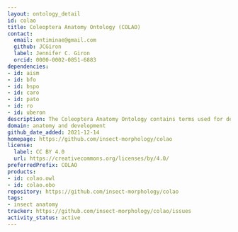 ```yaml
---
layout: ontology_detail
id: colao
title: Coleoptera Anatomy Ontology (COLAO)
contact:
  email: entiminae@gmail.com
  github: JCGiron
  label: Jennifer C. Giron
  orcid: 0000-0002-0851-6883
dependencies:
- id: aism
- id: bfo
- id: bspo
- id: caro
- id: pato
- id: ro
- id: uberon
description: The Coleoptera Anatomy Ontology contains terms used for describing the anatomy and phenotype of beetles in biodiversity research. It has been built using the Ontology Develoment Kit, with the Ontology for the Anatomy of the Insect Skeleto-Muscular system (AISM) as a backbone.
domain: anatomy and development
github_date_added: 2021-12-14
homepage: https://github.com/insect-morphology/colao
license:
  label: CC BY 4.0
  url: https://creativecommons.org/licenses/by/4.0/
preferredPrefix: COLAO
products:
- id: colao.owl
- id: colao.obo
repository: https://github.com/insect-morphology/colao
tags:
- insect anatomy
tracker: https://github.com/insect-morphology/colao/issues
activity_status: active
---
```

